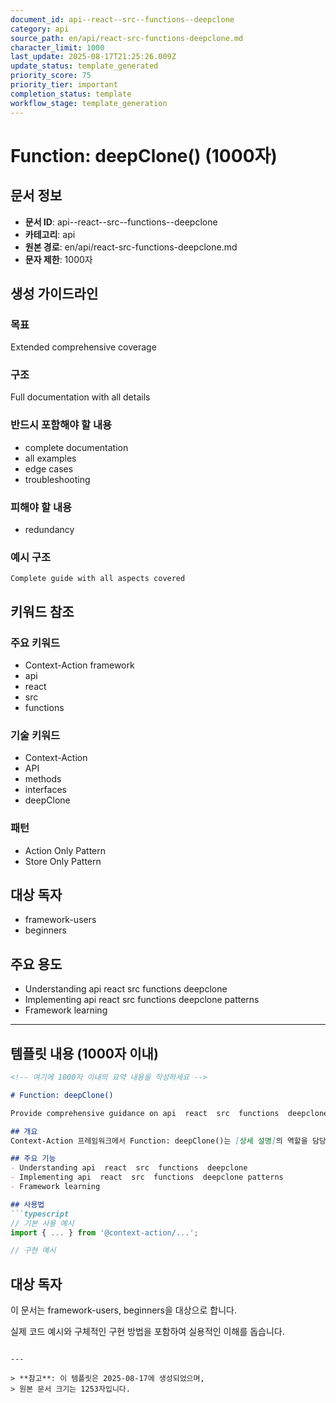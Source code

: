 ```yaml
---
document_id: api--react--src--functions--deepclone
category: api
source_path: en/api/react-src-functions-deepclone.md
character_limit: 1000
last_update: 2025-08-17T21:25:26.009Z
update_status: template_generated
priority_score: 75
priority_tier: important
completion_status: template
workflow_stage: template_generation
---
```


# Function: deepClone() (1000자)

## 문서 정보
- **문서 ID**: api--react--src--functions--deepclone
- **카테고리**: api
- **원본 경로**: en/api/react-src-functions-deepclone.md
- **문자 제한**: 1000자

## 생성 가이드라인

### 목표
Extended comprehensive coverage

### 구조
Full documentation with all details

### 반드시 포함해야 할 내용
- complete documentation
- all examples
- edge cases
- troubleshooting

### 피해야 할 내용  
- redundancy

### 예시 구조
```
Complete guide with all aspects covered
```

## 키워드 참조

### 주요 키워드
- Context-Action framework
- api
- react
- src
- functions

### 기술 키워드
- Context-Action
- API
- methods
- interfaces
- deepClone

### 패턴
- Action Only Pattern
- Store Only Pattern

## 대상 독자
- framework-users
- beginners

## 주요 용도
- Understanding api  react  src  functions  deepclone
- Implementing api  react  src  functions  deepclone patterns
- Framework learning

---

## 템플릿 내용 (1000자 이내)

```markdown
<!-- 여기에 1000자 이내의 요약 내용을 작성하세요 -->

# Function: deepClone()

Provide comprehensive guidance on api  react  src  functions  deepclone

## 개요
Context-Action 프레임워크에서 Function: deepClone()는 [상세 설명]의 역할을 담당합니다.

## 주요 기능
- Understanding api  react  src  functions  deepclone
- Implementing api  react  src  functions  deepclone patterns
- Framework learning

## 사용법
```typescript
// 기본 사용 예시
import { ... } from '@context-action/...';

// 구현 예시
```

## 대상 독자
이 문서는 framework-users, beginners을 대상으로 합니다.

실제 코드 예시와 구체적인 구현 방법을 포함하여 실용적인 이해를 돕습니다.
```

---

> **참고**: 이 템플릿은 2025-08-17에 생성되었으며, 
> 원본 문서 크기는 1253자입니다.
